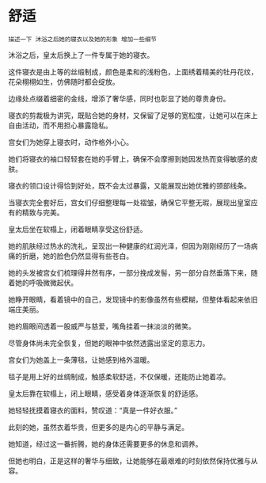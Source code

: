 # 舒适

    描述一下 沐浴之后她的寝衣以及她的形象 增加一些细节 

沐浴之后，皇太后换上了一件专属于她的寝衣。

这件寝衣是由上等的丝缎制成，颜色是柔和的浅粉色，上面绣着精美的牡丹花纹，花朵栩栩如生，仿佛随时都会绽放。

边缘处点缀着细密的金线，增添了奢华感，同时也彰显了她的尊贵身份。

寝衣的剪裁极为讲究，既贴合她的身材，又保留了足够的宽松度，让她可以在床上自由活动，而不用担心暴露隐私。



宫女们为她穿上寝衣时，动作格外小心。

她们将寝衣的袖口轻轻套在她的手臂上，确保不会摩擦到她因发热而变得敏感的皮肤。

寝衣的领口设计得恰到好处，既不会太过暴露，又能展现出她优雅的颈部线条。

当寝衣完全套好后，宫女们仔细整理每一处褶皱，确保它平整无瑕，展现出皇室应有的精致与完美。



皇太后坐在软榻上，闭着眼睛享受这份舒适。

她的肌肤经过热水的洗礼，呈现出一种健康的红润光泽，但因为刚刚经历了一场病痛的折磨，她的脸色仍然显得有些苍白。

她的头发被宫女们梳理得井然有序，一部分挽成发髻，另一部分自然垂落下来，随着她的呼吸微微起伏。



她睁开眼睛，看着镜中的自己，发现镜中的影像虽然有些模糊，但整体看起来依旧端庄美丽。

她的眉眼间透着一股威严与慈爱，嘴角挂着一抹淡淡的微笑。

尽管身体尚未完全恢复，但她的眼神中依然透露出坚定的意志力。



宫女们为她盖上一条薄毯，让她感到格外温暖。

毯子是用上好的丝绸制成，触感柔软舒适，不仅保暖，还能防止她着凉。

皇太后靠在软榻上，闭上眼睛，感受着身体逐渐恢复的舒适感。

她轻轻抚摸着寝衣的面料，赞叹道：“真是一件好衣服。”

此刻的她，虽然衣着华贵，但更多的是内心的平静与满足。

她知道，经过这一番折腾，她的身体还需要更多的休息和调养。

但她也明白，正是这样的奢华与细致，让她能够在最艰难的时刻依然保持优雅与从容。

